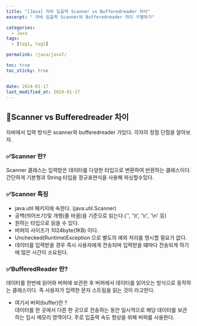 ```yaml
---
title: "[Java] 자바 입출력 Scanner vs Bufferedreader 차이"
excerpt: " 자바 입출력 Scanner와 Bufferedreader 차이 구별하기"

categories:
  - Java
tags:
  - [tag1, tag2]

permalink: /java/java7/

toc: true
toc_sticky: true


date: 2024-01-17
last_modified_at: 2024-01-17
---
```


## 📌Scanner vs Bufferedreader 차이
자바에서 입력 방식은 scanner와 bufferedreader 가있다. 각자의 장점 단점을 알아보자.

### ✅Scanner 란?
Scanner 클래스는 입력받은 데이터를 다양한 타입으로 변환하여 반환하는 클래스이다.
간단하게 기본형과 String 타입을 정규표현식을 사용해 파싱할수있다.

### ✅Scanner 특징
* java.util 패키지에 속한다. (java.util.Scanner)
* 공백(띄어쓰기)및 개행(줄 바꿈)을 기준으로 읽는다.('', '\t', '\r', '\n' 등)
* 원하는 타입으로 읽을 수 있다.
* 버퍼의 사이즈가 1024byte(1KB) 이다.
* Unchecked(Runtime)Exception 으로 별도의 예외 처리를 명시할 필요가 없다.
* 데이터를 입력받을 경우 즉시 사용자에게 전송되며 입력받을 떄마다 전송되게 하기에 많은 시간이 소요된다.

### ✅BufferedReader 란?
데이터를 한번에 읽어와 버퍼에 보관한 후 버퍼에서 데이터를 읽어오는 방식으로 동작하는 클래스이다.
즉 사용자가 입력한 문자 스트림을 읽는 것이 라고한다.<br>

* 여기서 버퍼(buffer)란 ? <br>
데이터를 한 곳에서 다른 한 곳으로 전송하는 동안 일시적으로 해당 데이터를 보관하는 임시 메모리 영역이다.
주로 입출력 속도 향상을 위해 버퍼를 사용한다.

